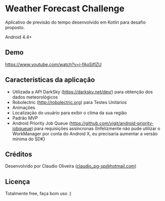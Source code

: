 # Weather Forecast Challenge

Aplicativo de previsão do tempo desenvolvido em Kotlin para desafio proposto.

Android 4.4+

## Demo

https://www.youtube.com/watch?v=i-fAoSjflZU

## Características da aplicação

* Utilizada a API DarkSky (https://darksky.net/dev/) para obtenção dos dados meteorológicos
* Robolectric (http://robolectric.org) para Testes Unitários
* Animações
* Localização do usuário para exibir o clima da sua região
* Padrão MVP
* Android Priority Job Queue (https://github.com/yigit/android-priority-jobqueue) para requisições assíncronas (Infelizmente não pude utilizar o WorkManager por conta do Android X, eu precisaria aumentar a versão mínima do SDK)

## Créditos

Desenvolvido por Claudio Oliveira (claudio_pg-sp@hotmail.com)

## Licença

Totalmente free, faça bom uso :)
